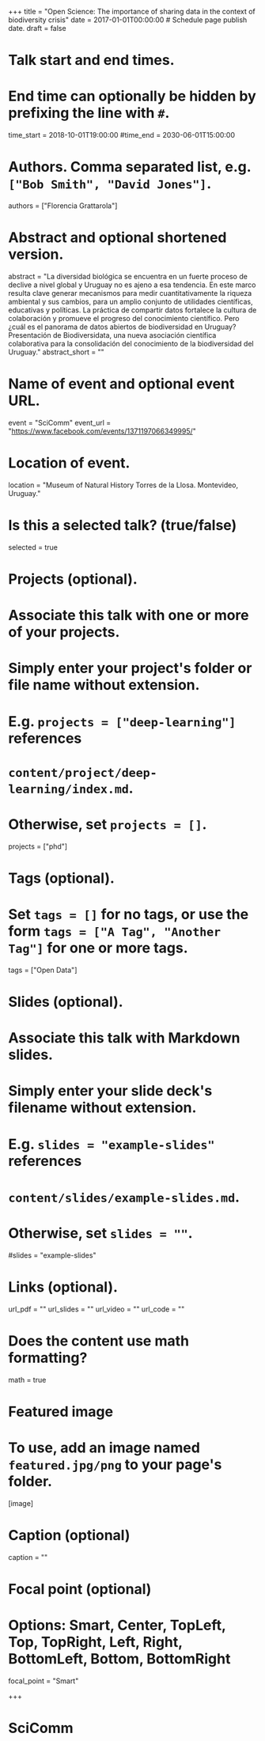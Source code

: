 +++
title = "Open Science: The importance of sharing data in the context of biodiversity crisis"
date = 2017-01-01T00:00:00  # Schedule page publish date.
draft = false

# Talk start and end times.
#   End time can optionally be hidden by prefixing the line with `#`.
time_start = 2018-10-01T19:00:00
#time_end = 2030-06-01T15:00:00

# Authors. Comma separated list, e.g. `["Bob Smith", "David Jones"]`.
authors = ["Florencia Grattarola"]

# Abstract and optional shortened version.
abstract = "La diversidad biológica se encuentra en un fuerte proceso de declive a nivel global y Uruguay no es ajeno a esa tendencia. En este marco resulta clave generar mecanismos para medir cuantitativamente la riqueza ambiental y sus cambios, para un amplio conjunto de utilidades científicas, educativas y políticas. La práctica de compartir datos fortalece la cultura de colaboración y promueve el progreso del conocimiento científico. Pero ¿cuál es el panorama de datos abiertos de biodiversidad en Uruguay? Presentación de Biodiversidata, una nueva asociación científica colaborativa para la consolidación del conocimiento de la biodiversidad del Uruguay."
abstract_short = ""

# Name of event and optional event URL.
event = "SciComm"
event_url = "https://www.facebook.com/events/1371197066349995/"

# Location of event.
location = "Museum of Natural History Torres de la Llosa. Montevideo, Uruguay."

# Is this a selected talk? (true/false)
selected = true

# Projects (optional).
#   Associate this talk with one or more of your projects.
#   Simply enter your project's folder or file name without extension.
#   E.g. `projects = ["deep-learning"]` references 
#   `content/project/deep-learning/index.md`.
#   Otherwise, set `projects = []`.
projects = ["phd"]

# Tags (optional).
#   Set `tags = []` for no tags, or use the form `tags = ["A Tag", "Another Tag"]` for one or more tags.
tags = ["Open Data"]

# Slides (optional).
#   Associate this talk with Markdown slides.
#   Simply enter your slide deck's filename without extension.
#   E.g. `slides = "example-slides"` references 
#   `content/slides/example-slides.md`.
#   Otherwise, set `slides = ""`.
#slides = "example-slides"

# Links (optional).
url_pdf = ""
url_slides = ""
url_video = ""
url_code = ""

# Does the content use math formatting?
math = true

# Featured image
# To use, add an image named `featured.jpg/png` to your page's folder. 
[image]
  # Caption (optional)
  caption = ""

  # Focal point (optional)
  # Options: Smart, Center, TopLeft, Top, TopRight, Left, Right, BottomLeft, Bottom, BottomRight
  focal_point = "Smart"
  
+++

# SciComm
